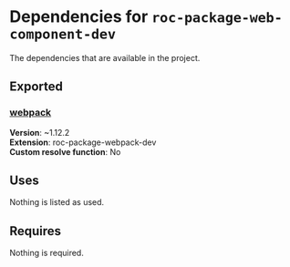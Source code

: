 # Dependencies for `roc-package-web-component-dev`

The dependencies that are available in the project.

## Exported
### [webpack](https://www.npmjs.com/package/webpack)
__Version__: ~1.12.2  
__Extension__: roc-package-webpack-dev  
__Custom resolve function__:  No  

## Uses
Nothing is listed as used.

## Requires
Nothing is required.